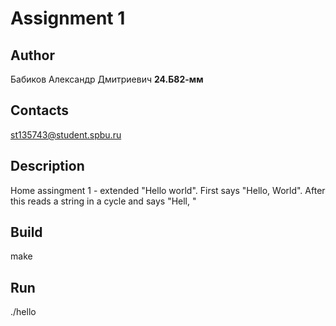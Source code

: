 # Assignment 1
## Author
Бабиков Александр Дмитриевич <b>24.Б82-мм</b>
## Contacts
st135743@student.spbu.ru
## Description
Home assingment 1 - extended "Hello world". First says "Hello,
World". After this reads a string in a cycle and says "Hell,
<string>"
## Build
make
## Run
./hello




